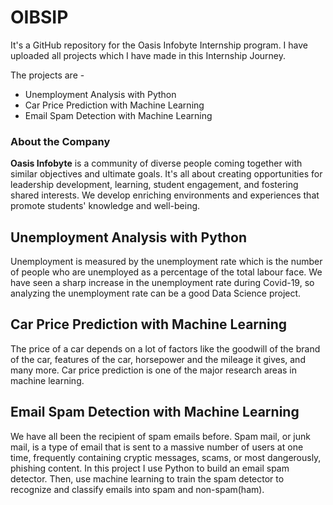 # OIBSIP
It's a GitHub repository for the Oasis Infobyte Internship program. I have uploaded all projects which I have made in this Internship Journey.

The projects are -
- Unemployment Analysis with Python
- Car Price Prediction with Machine Learning
- Email Spam Detection with Machine Learning
### About the Company
**Oasis Infobyte** is a community of diverse people coming together with similar objectives and ultimate goals. It's all about creating opportunities for leadership development, learning, student engagement, and fostering shared interests. We develop enriching environments and experiences that promote students' knowledge and well-being.

## Unemployment Analysis with Python
Unemployment is measured by the unemployment rate which is the number of people who are unemployed as a percentage of the total labour face. We have seen a sharp increase in the unemployment rate during Covid-19, so analyzing the unemployment rate can be a good Data Science project.

## Car Price Prediction with Machine Learning
The price of a car depends on a lot of factors like the goodwill of the brand of the car, features of the car, horsepower and the mileage it gives, and many more. Car price prediction is one of the major research areas in machine learning.

## Email Spam Detection with Machine Learning
We have all been the recipient of spam emails before. Spam mail, or junk mail, is a type of email that is sent to a massive number of users at one time, frequently containing cryptic messages, scams, or most dangerously, phishing content.
In this project I use Python to build an email spam detector. Then, use machine learning to train the spam detector to recognize and classify emails into spam and non-spam(ham).
